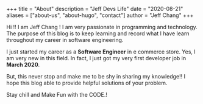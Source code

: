 +++
title = "About"
description = "Jeff Devs Life"
date = "2020-08-21"
aliases = ["about-us", "about-hugo", "contact"]
author = "Jeff Chang"
+++

Hi !! I am Jeff Chang ! I am very passionate in programming and technology. The purpose of this blog is to keep learning and record what I have learn throughout my career in software engineering.

I just started my career as a **Software Engineer** in e commerce store. Yes, I am very new in this field. In fact, I just got my very first developer job in **March 2020**.

But, this never stop and make me to be shy in sharing my knowledge!! I hope this blog able to provide helpful solutions of your problem.

Stay chill and Make Fun with the CODE.!
